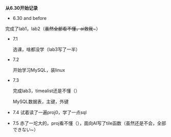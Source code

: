 **从6.30开始记录**

* 6.30 and before

完成了lab1，lab2（~~虽然全部看不懂，ai救我~~~）

* 7.1

    选课，啥都没学（lab3写了一半）

* 7.2

    开始学习MySQL，装linux

* 7.3

    完成lab3，timealist还是不懂（）

    MySQL数据表，主键，外键
* 7.4
    试着读了一遍proj0，学了一点sql
* 7.5
    赤了一坨大的，proj看不懂（），面向AI写了tile函数（虽然还是不会，全部できない~）
